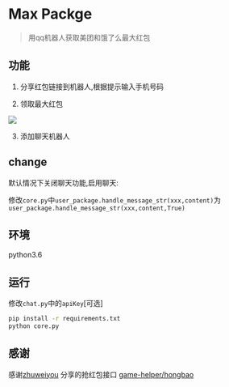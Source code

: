 # Max Packge

>用qq机器人获取美团和饿了么最大红包

## 功能

1. 分享红包链接到机器人,根据提示输入手机号码

2. 领取最大红包

![](http://ww1.sinaimg.cn/large/006wYWbGly1fowkc0crx3j30bh0cswf3.jpg)

3. 添加聊天机器人

## change

默认情况下关闭聊天功能,启用聊天:

修改<code>core.py</code>中<code>user_package.handle_message_str(xxx,content)</code>为
<code>user_package.handle_message_str(xxx,content,True)</code>

## 环境

python3.6


## 运行

修改<code>chat.py</code>中的<code>apiKey</code>[可选]

```bash
pip install -r requirements.txt
python core.py
```

## 感谢

感谢[zhuweiyou](https://github.com/zhuweiyou) 分享的抢红包接口
[game-helper/hongbao](https://github.com/game-helper/hongbao)
